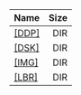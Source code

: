 |Name|Size|
|:---|---:|
|[[DDP]]([DDP]/index.html)|DIR|
|[[DSK]]([DSK]/index.html)|DIR|
|[[IMG]]([IMG]/index.html)|DIR|
|[[LBR]]([LBR]/index.html)|DIR|

